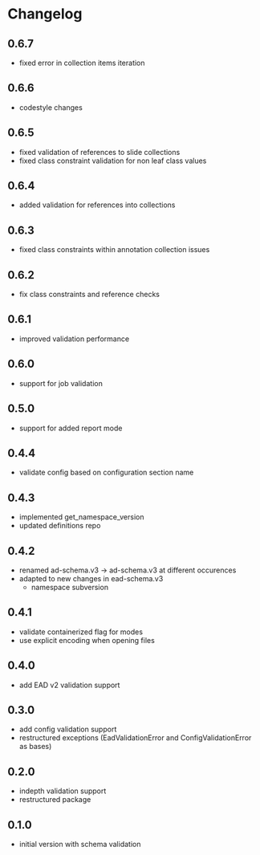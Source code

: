 # Changelog

## 0.6.7

* fixed error in collection items iteration

## 0.6.6

* codestyle changes

## 0.6.5

* fixed validation of references to slide collections
* fixed class constraint validation for non leaf class values

## 0.6.4

* added validation for references into collections

## 0.6.3

* fixed class constraints within annotation collection issues

## 0.6.2

* fix class constraints and reference checks

## 0.6.1

* improved validation performance

## 0.6.0

* support for job validation

## 0.5.0

* support for added report mode

## 0.4.4

* validate config based on configuration section name

## 0.4.3

* implemented get_namespace_version
* updated definitions repo

## 0.4.2

* renamed ad-schema.v3 -> ad-schema.v3 at different occurences
* adapted to new changes in ead-schema.v3
  * namespace subversion

## 0.4.1

* validate containerized flag for modes
* use explicit encoding when opening files

## 0.4.0

* add EAD v2 validation support

## 0.3.0

* add config validation support
* restructured exceptions (EadValidationError and ConfigValidationError as bases)

## 0.2.0

* indepth validation support
* restructured package

## 0.1.0

* initial version with schema validation
